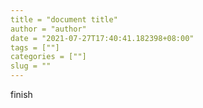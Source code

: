 ```yaml
---
title = "document title"
author = "author"
date = "2021-07-27T17:40:41.182398+08:00"
tags = [""]
categories = [""]
slug = ""
---
```


finish